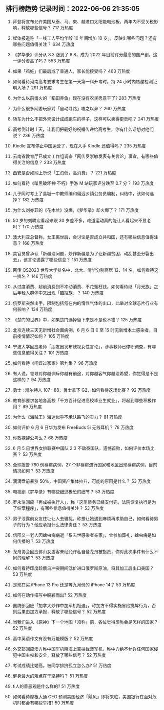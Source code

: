 
## 排行榜趋势 记录时间：2022-06-06 21:35:05
  
  1. 拜登将宣布允许美国从泰、马、柬、越进口太阳能电池板，两年内不受关税影响，释放哪些信号？ 717 万热度
    
  2. 媒体报道称「一线工人平均年龄 10 年间增加 10 岁」，反映出哪些问题？还有哪些问题值得关注？ 634 万热度
    
  3. 《梦华录》评分从 8.3 涨到了 8.8，成为 2022 年目前评分最高的国产剧，这一评分虚高了吗？ 553 万热度
    
  4. 如果「鸡娃」们最后成了普通人，家长能接受吗？ 463 万热度
    
  5. 如何看待河南高考要求考生在第一天第一科开考时，持 24 小时内核酸检测证明入场？ 291 万热度
    
  6. 为什么以前很火的「稻田养鱼」现在没有农民愿意干了? 283 万热度
    
  7. 为什么很多网游玩家对「自动寻路」嗤之以鼻？ 260 万热度
    
  8. 轿车为什么不把外壳设计成成跑车的样子，这样可以卖得更贵吧？ 241 万热度
    
  9. 高考倒计时 1 天，让我们把最好的祝福传递给高考生，你有什么话想对他们说？ 236 万热度
    
  10. Kindle 宣布停止中国运营了，现在入手 Kindle 还值得吗？ 235 万热度
    
  11. 云南省教育厅已成立工作组调查「网传罗崇敏发表有关言论」事宜，有哪些值得关注的信息？ 233 万热度
    
  12. 西安是否如网上所说「工资低，高消费」？ 221 万热度
    
  13. 如何看待《暗黑破坏神 不朽》手游 M 站玩家评分跌至 0.7 分？ 193 万热度
    
  14. 儿子同时考上了县城一中教师编和偏远乡镇公务员编制，纠结中，该如何选择？ 182 万热度
    
  15. 为什么刘亦菲的《花木兰》没爆，《梦华录》却火爆了？ 171 万热度
    
  16. 50 岁的刘畊宏看起来跟 30 岁差不多，难道运动真的能让人看起来不显老吗？ 170 万热度
    
  17. 澳大利亚总督称，女王离世后，会讨论是否成立共和国，还有哪些信息值得注意？ 168 万热度
    
  18. 美官员曾承认「新疆没问题，炒作新疆是为了让新疆贫困、动乱甚至分裂出去」，该言论透露了哪些信息？ 151 万热度
    
  19. 网传 QS2023 世界大学排名中，北大、清华分别高居 12、14 名，如何看待这一排名？ 146 万热度
    
  20. 从过度消费、超前消费到不冲动消费、不花冤枉钱，如何看待继「月光族」之后年轻人群体中又出现「酷抠族」？ 140 万热度
    
  21. 俄罗斯突然出手，限制包括氖在内的惰性气体的出口，此举对全球芯片行业有何影响？ 134 万热度
    
  22. 《楚门的世界》中，如果楚门选择留下来是不是也不错？ 125 万热度
    
  23. 北京连续三天无新增社会面病例，6 月 6 日 0 至 15 时无新增本土感染者，目前疫情情况如何？ 105 万热度
    
  24. 宁波大学回应老师「朋友圈发布歧视女性言论」，涉事教师已停职调查，有哪些信息值得关注？ 101 万热度
    
  25. 如何看待《间谍过家家》第九集？ 96 万热度
    
  26. 有人说，领导对你越训斥你越有前途，对你越客气你越没希望，你觉得是不是这样的？ 94 万热度
    
  27. 勇士 : 凯尔特人 107 : 88，勇士拿下 G2，如何看待这场比赛？ 92 万热度
    
  28. 教育部要求各地各高校「千方百计促进高校毕业生就业」，将起到哪些积极作用？ 89 万热度
    
  29. 为什么《海贼王》海迷似乎不承认路飞的实力？ 81 万热度
    
  30. 如何评价 6 月 6 日华为发布 FreeBuds 5i 无线耳机？ 78 万热度
    
  31. 你敢裸辞公考么？ 68 万热度
    
  32. 6 月 5 日世界女排联赛中国队 2:3 不敌泰国队，遗憾首败，如何评价本场比赛？ 53 万热度
    
  33. 全球报告 780 例猴痘病例，27 个非猴痘流行国家和地区出现猴痘病例，目前情况如何？ 53 万热度
    
  34. 滴滴盘前暴涨 50%，中国资产集体拉升，可能的原因是什么？ 53 万热度
    
  35. 电视剧《梦华录》有哪些细思极恐的细节？ 53 万热度
    
  36. 罗永浩回应「再成被执行人」，称「这笔债务已经支付完，法院恢复执行是为了结案程序」，有哪些信息值得关注？ 53 万热度
    
  37. 男子泄露前女友住址让人去骚扰，称想让她遇到麻烦再求助自己，如何看待男子的行为？他应承担什么法律责任？ 53 万热度
    
  38. 信阳又一老人因蜱虫病病逝「系去世感染者亲家」，曾参加葬礼，蜱虫病是如何传播的？ 53 万热度
    
  39. 龙舟协会回应佛山女游客未经允许私自登龙舟被指责，你对此次事件有什么不同的理解？ 53 万热度
    
  40. 如何看待印度趁俄乌冲突期间低价进口俄罗斯原油，将其加工后出口美国？ 53 万热度
    
  41. 是现在买 iPhone 13 Pro 还是等九月份的 iPhone 14？ 53 万热度
    
  42. 如何在动作描写中脱颖而出? 52 万热度
    
  43. 国防部回应「加拿大炒作中加军机相遇」，称加方不得实施冒险挑衅行为，否则后果由加方承担，释放了哪些信号？ 52 万热度
    
  44. 当我们进入《原神》下一个地图「须弥」前，各位觉得须弥会是怎样的国家？ 52 万热度
    
  45. 高中英语作文有没有万能模版？ 52 万热度
    
  46. 外交部回应澳方称中国军机南海上空拦截澳军机，称中方绝不允许任何国家侵犯中国主权和安全，释放了哪些信号？ 52 万热度
    
  47. 考试成绩比她高，被同学排挤孤立怎么办? 51 万热度
    
  48. 健身最大的难点在于坚持吗？ 51 万热度
    
  49. ti人的善恶观是什么样的? 51 万热度
    
  50. 如何看待摩根大通 CEO 预测美国经济「飓风」即将来临，美国银行在面对危机时都会有哪些举措? 50 万热度
    